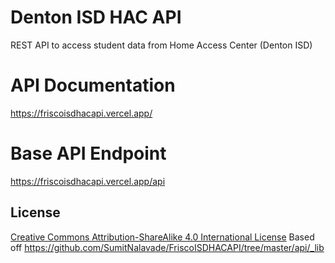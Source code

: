  
# Denton ISD HAC API  
REST API to access student data from Home Access Center (Denton ISD)   

# API Documentation
https://friscoisdhacapi.vercel.app/

# Base API Endpoint
https://friscoisdhacapi.vercel.app/api

## License  
[Creative Commons Attribution-ShareAlike 4.0 International License](http://creativecommons.org/licenses/by-sa/4.0/) 
Based off https://github.com/SumitNalavade/FriscoISDHACAPI/tree/master/api/_lib
